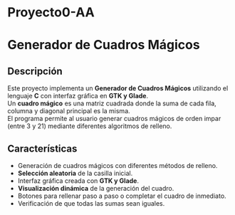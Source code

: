 # Proyecto0-AA
# Generador de Cuadros Mágicos

## Descripción

Este proyecto implementa un **Generador de Cuadros Mágicos** utilizando el lenguaje **C** con interfaz gráfica en **GTK y Glade**.  
Un **cuadro mágico** es una matriz cuadrada donde la suma de cada fila, columna y diagonal principal es la misma.  
El programa permite al usuario generar cuadros mágicos de orden impar (entre 3 y 21) mediante diferentes algoritmos de relleno.  


## Características

- Generación de cuadros mágicos con diferentes métodos de relleno.
- **Selección aleatoria** de la casilla inicial.
- Interfaz gráfica  creada con **GTK y Glade**.
- **Visualización dinámica** de la generación del cuadro.
- Botones para rellenar paso a paso o completar el cuadro de inmediato.
- Verificación  de que todas las sumas sean iguales.
